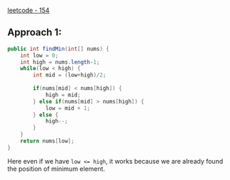 [leetcode - 154](https://leetcode.com/problems/find-minimum-in-rotated-sorted-array-ii/)

## Approach 1:

```java
public int findMin(int[] nums) {
    int low = 0;
    int high = nums.length-1;
    while(low < high) {
        int mid = (low+high)/2;
        
        if(nums[mid] < nums[high]) {
            high = mid;
        } else if(nums[mid] > nums[high]) {
            low = mid + 1;
        } else {
            high--;
        }       
    }
    return nums[low];
}
```

Here even if we have `low <= high`, it works because we are already found the position of minimum element.